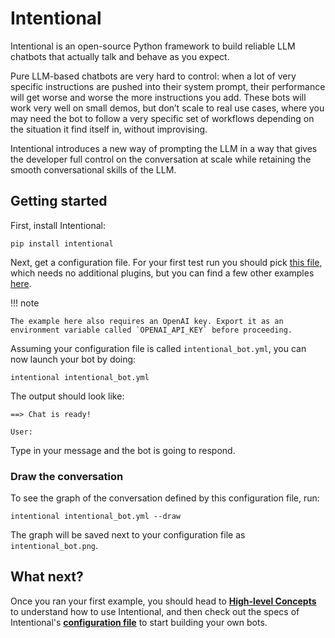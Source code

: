 # Intentional

Intentional is an open-source Python framework to build reliable LLM chatbots that actually talk and behave as you expect.

Pure LLM-based chatbots are very hard to control: when a lot of very specific instructions are pushed into their system prompt, their performance will get worse and worse the more instructions you add. These bots will work very well on small demos, but don’t scale to real use cases, where you may need the bot to follow a very specific set of workflows depending on the situation it find itself in, without improvising.

Intentional introduces a new way of prompting the LLM in a way that gives the developer full control on the conversation at scale while retaining the smooth conversational skills of the LLM.

## Getting started

First, install Intentional:

```
pip install intentional
```

Next, get a configuration file. For your first test run you should pick [this file](https://github.com/intentional-ai/intentional/blob/main/examples/example_cli_text_chat.yml), which needs no additional plugins, but you can find a few other examples [here](https://github.com/intentional-ai/intentional/tree/main/examples).

!!! note

    The example here also requires an OpenAI key. Export it as an environment variable called `OPENAI_API_KEY` before proceeding.

Assuming your configuration file is called `intentional_bot.yml`, you can now launch your bot by doing:

```
intentional intentional_bot.yml
```

The output should look like:

```
==> Chat is ready!

User:
```

Type in your message and the bot is going to respond.

### Draw the conversation

To see the graph of the conversation defined by this configuration file, run:

```
intentional intentional_bot.yml --draw
```

The graph will be saved next to your configuration file as `intentional_bot.png`.

## What next?

Once you ran your first example, you should head to **[High-level Concepts](/docs/concepts.md)** to understand how to use Intentional, and then check out the specs of Intentional's **[configuration file](/docs/config-file.md)** to start building your own bots.
